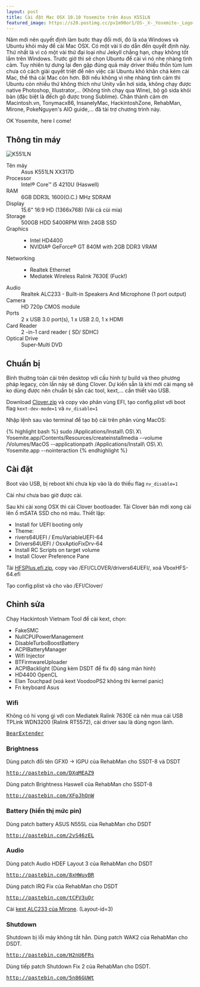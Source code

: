 ```yaml
---
layout: post
title: Cài đặt Mac OSX 10.10 Yosemite trên Asus K551LN
featured_image: https://s20.postimg.cc/pv1m90or1/OS-_X-_Yosemite-_Logo-_Wallpaper.jpg
---
```



Năm mới nên quyết định làm bước thay đổi mới, đó là xóa Windows và Ubuntu khỏi máy để cài Mac OSX. Có một vài lí do dẫn đến quyết định này. Thứ nhất là vì có một vài thứ đại loại như Jekyll chẳng hạn, chạy không tốt lắm trên Windows. Trước giờ thì sẽ chọn Ubuntu để cài vì nó nhẹ nhàng tình cảm. Tuy nhiên tự dưng lại đen gặp đúng quả máy driver thiếu thốn tùm lum chưa có cách giải quyết triệt để nên việc cài Ubuntu khó khăn chả kém cài Mac, thế thà cài Mac còn hơn. Bởi nếu không vì nhẹ nhàng tình cảm thì Ubuntu còn nhiều thứ không thích như Unity vẫn hơi sida, không chạy được native Photoshop, Illustrator,... (Không tính chạy qua Wine), bộ gõ sida khỏi bàn (đặc biệt là đếch gõ được trong Sublime). Chân thành cảm ơn Macintosh.vn, Tonymacx86, InsanelyMac, HackintoshZone, RehabMan, Mirone, PokeNguyen's AIO guide,... đã tài trợ chương trình này.

OK Yosemite, here I come!

## Thông tin máy
<p class="text-center"><img src="http://i.imgur.com/WI25NNs.jpg" alt="K551LN"></p>
<dl class="horizontal-dl">
	<dt>Tên máy</dt>
	<dd>Asus K551LN XX317D</dd>
	<dt>Processor</dt>
	<dd>Intel® Core™ i5 4210U (Haswell)</dd>
	<dt>RAM</dt>
	<dd>6GB DDR3L 1600(O.C.) MHz SDRAM</dd>
	<dt>Display</dt>
	<dd>15.6" 16:9 HD (1366x768) (Vãi cả cùi mía)</dd>
	<dt>Storage</dt>
	<dd>500GB HDD 5400RPM With 24GB SSD</dd>
	<dt>Graphics</dt>
	<dd>
		<ul>
			<li>Intel HD4400</li>
			<li>NVIDIA® GeForce® GT 840M with 2GB DDR3 VRAM</li>
		</ul>
	</dd>
	<dt>Networking</dt>
	<dd>
		<ul>
			<li>Realtek Ethernet</li>
			<li>Mediatek Wireless Ralink 7630E (Fuck!)</li>
		</ul>
	</dd>
	<dt>Audio</dt>
	<dd>Realtek ALC233 - Built-in Speakers And Microphone (1 port output)</dd>
	<dt></dt>
	<dt>Camera</dt>
	<dd>HD 720p CMOS module</dd>
	<dt>Ports</dt>
	<dd>2 x USB 3.0 port(s), 1 x USB 2.0, 1 x HDMI</dd>
	<dt>Card Reader</dt>
	<dd>2 -in-1 card reader ( SD/ SDHC)</dd>
	<dt>Optical Drive</dt>
	<dd>Super-Multi DVD</dd>
</dl>

## Chuẩn bị
Bình thường toàn cài trên desktop với cấu hình tự build và theo phương pháp legacy, còn lần này sẽ dùng Clover. Dự kiến sẵn là khi mới cài mạng sẽ ko dùng được nên chuẩn bị sẵn các tool, kext,... cần thiết vào USB.

Download [Clover.zip](http://www.mediafire.com/download/1q39o0cszs9z5si/Clover.zip) và copy vào phân vùng EFI, tạo config.plist với boot flag `kext-dev-mode=1` và `nv_disable=1`

Nhập lệnh sau vào terminal để tạo bộ cài trên phân vùng MacOS:

{% highlight bash %}
sudo /Applications/Install\ OS\ X\ Yosemite.app/Contents/Resources/createinstallmedia --volume /Volumes/MacOS --applicationpath /Applications/Install\ OS\ X\ Yosemite.app --nointeraction
{% endhighlight %}

## Cài đặt
Boot vào USB, bị reboot khi chưa kịp vào là do thiếu flag `nv_disable=1`

Cài như chưa bao giờ được cài.

Sau khi cài xong OSX thì cài Clover bootloader. Tải Clover bản mới xong cài lên ổ mSATA SSD cho nó máu. Thiết lập:

+ Install for UEFI booting only
+ Theme:
+ rivers64UEFI / EmuVariableUEFI-64
+ Drivers64UEFI / OsxAptioFixDrv-64
+ Install RC Scripts on target volume
+ Install Clover Preference Pane

Tải [HFSPlus.efi.zip](http://www.mediafire.com/download/mzhdvm101gsk99p/HFSPlus.efi.zip), copy vào /EFI/CLOVER/drivers64UEFI/, xoá VboxHFS-64.efi

Tạo config.plist và cho vào /EFI/Clover/

## Chỉnh sửa
Chạy Hackintosh Vietnam Tool để cài kext, chọn:

+ FakeSMC
+ NullCPUPowerManagement
+ DisableTurboBoostBattery
+ ACPIBatteryManager
+ Wifi Injector
+ BTFirmwareUploader
+ ACPIBacklight (Dùng kèm DSDT để fix độ sáng màn hình)
+ HD4400 OpenCL
+ Elan Touchpad (xoá kext VoodooPS2 không thì kernel panic)
+ Fn keyboard Asus

### Wifi
Không có hi vọng gì với con Mediatek Ralink 7630E cả nên mua cái USB TPLink WDN3200 (Ralink RT5572), cài driver sau là dùng ngon lành.

<div class="highlight"><pre>
<a href="http://www.mediafire.com/download/kpe6bv1b4t66hwt/BearExtender-5.4.dmg">BearExtender</a>
</pre></div>

### Brightness
Dùng patch đổi tên GFX0 -> IGPU của RehabMan cho SSDT-8 và DSDT

<div class="highlight"><pre>
<a href="http://pastebin.com/DXqMEAZ9">http://pastebin.com/DXqMEAZ9</a>
</pre></div>

Dùng patch Brightness Haswell của RehabMan cho SSDT-8

<div class="highlight"><pre>
<a href="http://pastebin.com/XFpJhQnW">http://pastebin.com/XFpJhQnW</a>
</pre></div>

### Battery (hiển thị mức pin)
Dùng patch battery ASUS N55SL của RehabMan cho DSDT

<div class="highlight"><pre><a href="http://pastebin.com/2vS46zEL">http://pastebin.com/2vS46zEL</a></pre></div>

### Audio
Dùng patch Audio HDEF Layout 3 của RehabMan cho DSDT

<div class="highlight"><pre><a href="http://pastebin.com/8xHWuyBR">http://pastebin.com/8xHWuyBR</a></pre></div>

Dùng patch IRQ Fix của RehabMan cho DSDT

<div class="highlight"><pre><a href="http://pastebin.com/tCFV3uQr">http://pastebin.com/tCFV3uQr</a></pre></div>

Cài [kext ALC233 của Mirone](http://www.mediafire.com/download/s9dhoomon6tsp2s/AppleHDA-267.0-ALC233.zip). (Layout-id=3)

### Shutdown
Shutdown bị lỗi máy không tắt hẳn. Dùng patch WAK2 của RehabMan cho DSDT.

<div class="highlight"><pre><a href="http://pastebin.com/H2nU6FRs">http://pastebin.com/H2nU6FRs</a></pre></div>

Dùng tiếp patch Shutdown Fix 2 của RehabMan cho DSDT.

<div class="highlight"><pre><a href="http://pastebin.com/5n86GUWt">http://pastebin.com/5n86GUWt</a></pre></div>